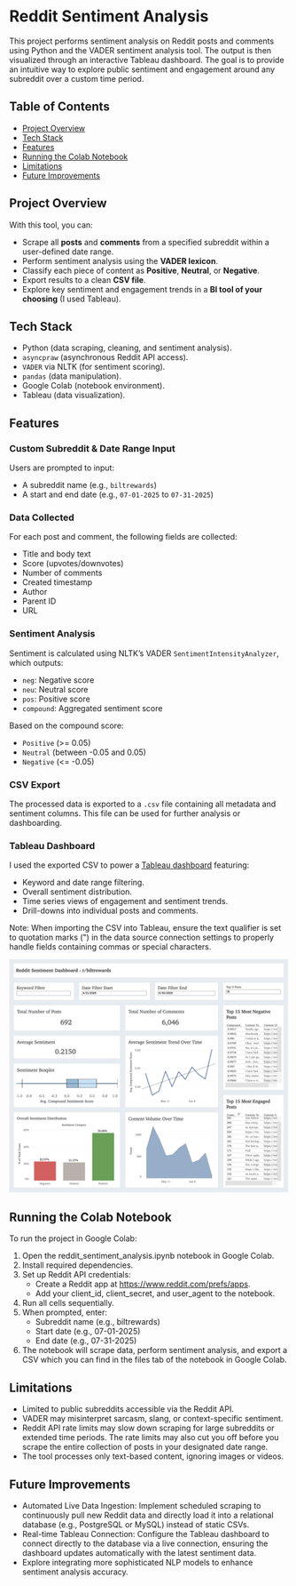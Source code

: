 # Reddit Sentiment Analysis

This project performs sentiment analysis on Reddit posts and comments using Python and the VADER sentiment analysis tool. The output is then visualized through an interactive Tableau dashboard. The goal is to provide an intuitive way to explore public sentiment and engagement around any subreddit over a custom time period.

## Table of Contents

- [Project Overview](#project-overview)
- [Tech Stack](#tech-stack)
- [Features](#features)
- [Running the Colab Notebook](#running-the-colab-notebook)
- [Limitations](#limitations)
- [Future Improvements](#future-improvements)

## Project Overview

With this tool, you can:

- Scrape all **posts** and **comments** from a specified subreddit within a user-defined date range.
- Perform sentiment analysis using the **VADER lexicon**.  
- Classify each piece of content as **Positive**, **Neutral**, or **Negative**.  
- Export results to a clean **CSV file**.  
- Explore key sentiment and engagement trends in a **BI tool of your choosing** (I used Tableau).  

## Tech Stack

- Python (data scraping, cleaning, and sentiment analysis).  
- `asyncpraw` (asynchronous Reddit API access).  
- `VADER` via NLTK (for sentiment scoring).  
- `pandas` (data manipulation).  
- Google Colab (notebook environment).  
- Tableau (data visualization).  

## Features

### Custom Subreddit & Date Range Input

Users are prompted to input:
- A subreddit name (e.g., `biltrewards`)
- A start and end date (e.g., `07-01-2025` to `07-31-2025`)

### Data Collected

For each post and comment, the following fields are collected:

- Title and body text  
- Score (upvotes/downvotes)  
- Number of comments  
- Created timestamp  
- Author  
- Parent ID  
- URL  

### Sentiment Analysis

Sentiment is calculated using NLTK’s VADER `SentimentIntensityAnalyzer`, which outputs:

- `neg`: Negative score  
- `neu`: Neutral score  
- `pos`: Positive score  
- `compound`: Aggregated sentiment score  

Based on the compound score:

- `Positive` (>= 0.05)  
- `Neutral` (between -0.05 and 0.05)  
- `Negative` (<= -0.05)  

### CSV Export

The processed data is exported to a `.csv` file containing all metadata and sentiment columns. This file can be used for further analysis or dashboarding.

### Tableau Dashboard

I used the exported CSV to power a [Tableau dashboard](https://public.tableau.com/app/profile/nikolai.miranda/viz/reddit-sentiment-analysis/Dashboard1) featuring:

- Keyword and date range filtering.
- Overall sentiment distribution.
- Time series views of engagement and sentiment trends.  
- Drill-downs into individual posts and comments.

Note: When importing the CSV into Tableau, ensure the text qualifier is set to quotation marks (") in the data source connection settings to properly handle fields containing commas or special characters.

![Dashboard Screenshot](tableau.png)

## Running the Colab Notebook

To run the project in Google Colab:

1. Open the reddit_sentiment_analysis.ipynb notebook in Google Colab.
2. Install required dependencies.
3. Set up Reddit API credentials:
   - Create a Reddit app at https://www.reddit.com/prefs/apps.
   - Add your client_id, client_secret, and user_agent to the notebook.
4. Run all cells sequentially.
5. When prompted, enter:
   - Subreddit name (e.g., biltrewards)
   - Start date (e.g., 07-01-2025)
   - End date (e.g., 07-31-2025)
6. The notebook will scrape data, perform sentiment analysis, and export a CSV which you can find in the files tab of the notebook in Google Colab.

## Limitations

- Limited to public subreddits accessible via the Reddit API.
- VADER may misinterpret sarcasm, slang, or context-specific sentiment.
- Reddit API rate limits may slow down scraping for large subreddits or extended time periods. The rate limits may also cut you off before you scrape the entire collection of posts in your designated date range.
- The tool processes only text-based content, ignoring images or videos.

## Future Improvements

- Automated Live Data Ingestion: Implement scheduled scraping to continuously pull new Reddit data and directly load it into a relational database (e.g., PostgreSQL or MySQL) instead of static CSVs.
- Real-time Tableau Connection: Configure the Tableau dashboard to connect directly to the database via a live connection, ensuring the dashboard updates automatically with the latest sentiment data.
- Explore integrating more sophisticated NLP models to enhance sentiment analysis accuracy.
